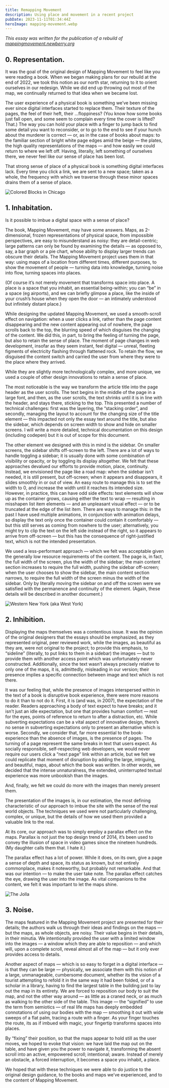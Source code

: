 ```yaml
---
title: Remapping Movement
description: Using place and movement in a recent project
pubDate: 2023-11-11T01:34:44Z
heroImage: mapping-movement.webp
---
```


_This essay was written for the publication of a rebuild of <a href="https://mappingmovement.newberry.org" target="_blank">mappingmovement.newberry.org</a>_

## 0. Representation.

It was the goal of the original design of Mapping Movement to feel like you were reading a book. When we began making plans for our rebuild at the end of 2022, we took this notion as our north star, returning to it to orient ourselves in our redesign. While we did end up throwing out most of the map, we continually returned to that idea when we became lost.

The user experience of a physical book is something we’ve been missing ever since digital interfaces started to replace them. Their texture of the pages, the feel of their heft, their …floppiness? (You know how some books just fall open, and some seem to complain every time the cover is lifted? That.) The way you can hold your place with a finger to jump back to find some detail you want to reconsider, or to go to the end to see if your hunch about the murderer is correct — or, as in the case of books about maps: to the familiar section of bright white page edges amid the beige — the plates, the high quality representations of the maps — and how easily we could return to where we left off. Having, literally, left something of ourselves there, we never feel like our sense of place has been lost.

That strong sense of place of a physical book is something digital interfaces lack. Every time you click a link, we are sent to a new space; taken as a whole, the frequency with which we traverse through these minor spaces drains them of a sense of place.

![Colored Blocks in Chicago](/colored-blocks.webp)

## 1. Inhabitation.

Is it possible to imbue a digital space with a sense of place?

The book, Mapping Movement, may have some answers. Maps, as 2-dimensional, frozen representations of physical space, from impossible perspectives, are easy to misunderstand as noisy: they are detail-centric; large patterns can only be found by examining the details — as opposed to, say, a bar graph or a pie chart, whose ability to display larger trends can obscure their details. The Mapping Movement project uses them in that way: using maps of a location from different times, different purposes, to show the movement of people — turning data into knowledge, turning noise into flow, turning spaces into places.

(Of course it’s not merely movement that transforms space into place. A place is a space that you inhabit, an essential being-within; you can “be” in a space (eg airports), and we can briefly glimpse a place, like the inside of your crush’s house when they open the door — an intimately understood but infinitely distant place.)

While designing the updated Mapping Movement, we used a smooth-scroll effect on navigation: when a user clicks a link, rather than the page content disappearing and the new content appearing out of nowhere, the page scrolls back to the top, the blurring speed of which disguises the changing of the content. We did this, in part, to bring the feeling of turning the page, but also to retain the sense of place. The moment of page changes in web development, insofar as they seem instant, feel digital — unreal, fleeting figments of electricity flashing through flattened rock. To retain the flow, we disguised the content switch and carried the user from where they were to the place where they arrived.

While they are slightly more technologically complex, and more unique, we used a couple of other design innovations to retain a sense of place.

The most noticeable is the way we transform the article title into the page header as the user scrolls. The text begins in the middle of the page in a large font, and then, as the user scrolls, the text shrinks until it is in line with the header, and stays there, sticking to the top. This presented a number of technical challenges: first was the layering, the “stacking order”, and secondly, managing the layout to account for the changing size of the title element — this impacted not only the essay text around the title, but also the sidebar, which depends on screen width to show and hide on smaller screens. I will write a more detailed, technical documentation on this design (including codepen) but it is out of scope for this document.

The other element we designed with this in mind is the sidebar. On smaller screens, the sidebar shifts off-screen to the left. There are a lot of ways to handle toggling a sidebar; it is usually done with some combination of visibility or opacity, or by toggling its display altogether. We felt that these approaches devalued our efforts to provide motion, place, continuity. Instead, we envisioned the page like a road map: when the sidebar isn’t needed, it is still present, but off-screen; when it appears and disappears, it slides smoothly in or out of view. An easy route to manage this is to set the width to 0, and increase the width until it reaches its intended size. However, in practice, this can have odd side effects: text elements will show up as the container grows, causing either the text to wrap — resulting in misshapen list item elements — and an unpleasant visual effect — or to be truncated at the edge of the list item. There are ways to manage this: in the past I have used multiple animations, in conjunction with animation delays, so display the text only once the container could contain it comfortably — but this still serves as coming from nowhere to the user; alternatively, you might try to clip the text on the left side instead of the right, so it appears to arrive from off-screen — but this has the consequence of right-justified text, which is not the intended presentation.

We used a less-performant approach — which we felt was acceptable given the generally low resource requirements of the content. The page is, in fact, the full width of the screen, plus the width of the sidebar; the main content section increases to require the full width, pushing the sidebar off-screen; when the user chooses to show the sidebar, the main content section narrows, to require the full width of the screen minus the width of the sidebar. Only by literally moving the sidebar on and off the screen were we satisfied with the permanence and continuity of the element. (Again, these details will be described in another document.)

![Western New York (aka West York)](/west-york.webp)

## 2. Inhibition.

Displaying the maps themselves was a contentious issue. It was the opinion of the original designers that the essays should be emphasized, as they represented original, peer reviewed work, while the images, as beautiful as they are, were not original to the project; to provide this emphasis, to “sideline” (literally, to put links to them in a sidebar) the images — but to provide them with another access point which was unfortunately never constructed. Additionally, since the text wasn’t always precisely relative to only one of the maps, it is, admittedly, misleading in our version; their presence implies a specific connection between image and text which is not there.

It was our feeling that, while the presence of images interspersed within in the text of a book is disruptive book experience, there were more reasons to do it than to not do it. First, it is (and was, in 2007), the expectation of the reader. Readers approaching a body of text expect to have breaks; and it isn’t just an idle expectation, but one that provides human comfort — rest for the eyes, points of reference to return to after a distraction, etc. While subverting expectations can be a vital aspect of innovative design, there’s no sense in subverting expectations only to present an alternative which is worse. Secondly, we consider that, far more essential to the book-experience than the absence of images, is the presence of pages. The turning of a page represent the same breaks in text that users expect. As socially responsible, self-respecting web developers, we would never require our users click a “next page” link within an article, but we felt we could replicate that moment of disruption by adding the large, intriguing, and beautiful, maps, about which the book was written. In other words, we decided that the intense unnaturalness, the extended, uninterrupted textual experience was more unbookish than the images.

And, finally, we felt we could do more with the images than merely present them.

The presentation of the images is, in our estimation, the most defining characteristic of our approach to imbue the site with the sense of the real world objects. The techniques we used were not particularly challenging, complex, or unique, but the details of how we used them provided a valuable link to the real.

At its core, our approach was to simply employ a parallax effect on the maps. Parallax is not just the top design trend of 2014, it’s been used to convey the illusion of space in video games since the nineteen hundreds. (My daughter calls them that. I hate it.)

The parallax effect has a lot of power. While it does, on its own, give a page a sense of depth and space, its status as known, but not entirely commonplace, makes it noteworthy, but probably not remarkable. And that was our intention — to make the user take note. The parallax effect catches the eye, drawing the user into the image. As vital companions to the content, we felt it was important to let the maps shine.

![The Jolla](/jolla.webp)

## 3. Noise.

The maps featured in the Mapping Movement project are presented for their details; the authors walk us through their ideas and findings on the maps — but the maps, as whole objects, are noisy. Their value begins in their details, in their minutia. We intentionally provided the user with a limited window into the images — a window which they are able to reposition — and which will, upon a complete scroll, reveal almost all of the map — but it only ever provides access to details.

Another aspect of maps — which is so easy to forget in a digital interface — is that they can be large — physically, we associate them with this notion of a large, unmanageable, cumbersome document, whether its the vision of a tourist attempting to refold it in the same way it had been folded, or of a scholar in a library, having to find the largest table in the building just to lay out the map in its entirety. We are forced to reposition our body to suit the map, and not the other way around — as little as a craned neck, or as much as walking to the other side of the table. This image — the “signified” to use the term from semiotics — of real life maps has deeply embedded connotations of using our bodies with the map — smoothing it out with wide sweeps of a flat palm, tracing a route with a finger. As your finger touches the route, its as if imbued with magic, your fingertip transforms spaces into places.

By “fixing” their position, so that the maps appear to hold still as the user moves, we hoped to evoke that vision: we have laid the map out on the table, and have given you the power to navigate it, transforming the absent scroll into an active, empowered scroll; intentional; aware. Instead of merely an obstacle, a forced interruption, it becomes a space you inhabit, a place.

We hoped that with these techniques we were able to do justice to the original design guidance, to the books and maps we’ve experienced, and to the content of Mapping Movement.
